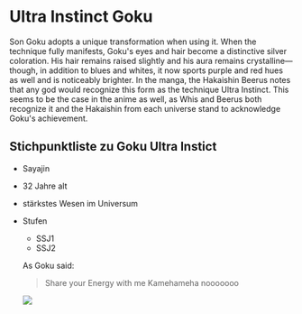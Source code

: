 # Ultra Instinct Goku

Son Goku adopts a unique transformation when using it. When the technique fully manifests,
Goku's eyes and hair become a distinctive silver coloration.
His hair remains raised slightly and his aura remains crystalline—though, in addition to blues and whites, 
it now sports purple and red hues as well and is noticeably brighter.
In the manga, the Hakaishin Beerus notes that any god would recognize this form as the technique Ultra Instinct.
This seems to be the case in the anime as well, 
as Whis and Beerus both recognize it and the Hakaishin from each universe stand to acknowledge Goku's achievement.

## Stichpunktliste zu Goku Ultra Instict

* Sayajin
* 32 Jahre alt
* stärkstes Wesen im Universum
* Stufen
  * SSJ1
   * SSJ2
   
   
  As Goku said:
  
  > Share your Energy with me
  > Kamehameha
  > nooooooo
  
  <img src="https://c.wallhere.com/photos/b9/56/Son_Goku_ultra_instict_Mastered_ultra_instinct_Ultra_Instinct_Goku_saiyan_grey_hair_gray_eyes_Dragon_Ball-1269857.jpg!d"/>